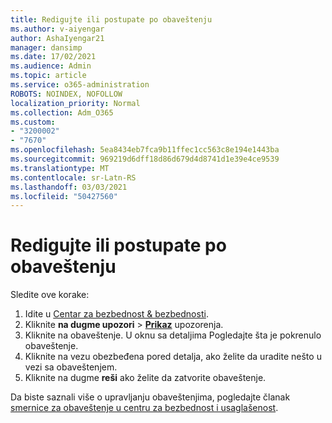 ```yaml
---
title: Redigujte ili postupate po obaveštenju
ms.author: v-aiyengar
author: AshaIyengar21
manager: dansimp
ms.date: 17/02/2021
ms.audience: Admin
ms.topic: article
ms.service: o365-administration
ROBOTS: NOINDEX, NOFOLLOW
localization_priority: Normal
ms.collection: Adm_O365
ms.custom:
- "3200002"
- "7670"
ms.openlocfilehash: 5ea8434eb7fca9b11ffec1cc563c8e194e1443ba
ms.sourcegitcommit: 969219d6dff18d86d679d4d8741d1e39e4ce9539
ms.translationtype: MT
ms.contentlocale: sr-Latn-RS
ms.lasthandoff: 03/03/2021
ms.locfileid: "50427560"
---
```

# <a name="review-or-act-on-an-alert"></a>Redigujte ili postupate po obaveštenju

Sledite ove korake:

1. Idite u [Centar za bezbednost & bezbednosti](https://go.microsoft.com/fwlink/p/?linkid=2077143).
1. Kliknite **na dugme upozori**  >  **[Prikaz](https://go.microsoft.com/fwlink/?linkid=2103301)** upozorenja.
1. Kliknite na obaveštenje. U oknu sa detaljima Pogledajte šta je pokrenulo obaveštenje.
1. Kliknite na vezu obezbeđena pored detalja, ako želite da uradite nešto u vezi sa obaveštenjem.
1. Kliknite na dugme **reši** ako želite da zatvorite obaveštenje.

Da biste saznali više o upravljanju obaveštenjima, pogledajte članak [smernice za obaveštenje u centru za bezbednost i usaglašenost](https://go.microsoft.com/fwlink/?linkid=2103211).

